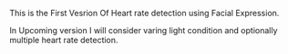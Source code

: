 This is the First Vesrion Of Heart rate detection using Facial Expression.

In Upcoming version I will consider varing light condition and optionally multiple heart rate detection.
